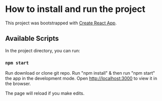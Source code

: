 # How to install and run the project

This project was bootstrapped with [Create React App](https://github.com/facebook/create-react-app).

## Available Scripts

In the project directory, you can run:

### `npm start`

Run download or clone git repo. Run "npm install" & then run "npm start" the app in the development mode.
Open [http://localhost:3000](http://localhost:3000) to view it in the browser.

The page will reload if you make edits.

